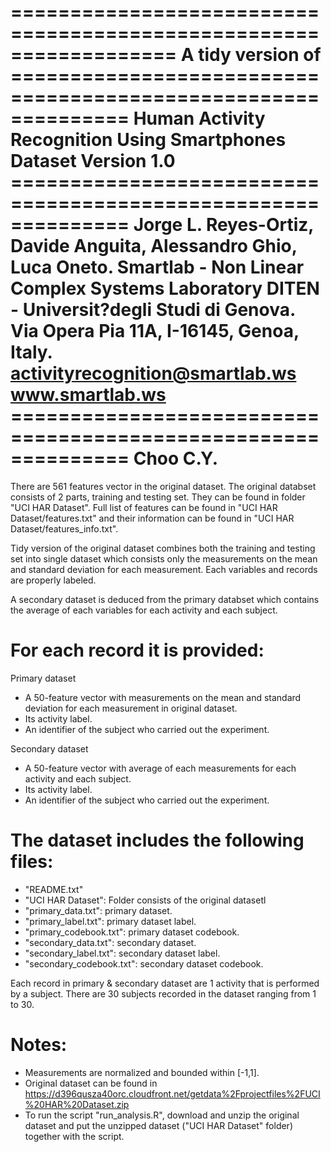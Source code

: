 ==================================================================
A tidy version of 
    ==============================================================
    Human Activity Recognition Using Smartphones Dataset
    Version 1.0
    ==============================================================
    Jorge L. Reyes-Ortiz, Davide Anguita, Alessandro Ghio, Luca Oneto.
    Smartlab - Non Linear Complex Systems Laboratory
    DITEN - Universit?degli Studi di Genova.
    Via Opera Pia 11A, I-16145, Genoa, Italy.
    activityrecognition@smartlab.ws
    www.smartlab.ws
    ==============================================================
Choo C.Y.
==================================================================

There are 561 features vector in the original dataset. The original databset consists of 2 parts, training and testing set. They can be found in folder "UCI HAR Dataset". Full list of features can be found in "UCI HAR Dataset/features.txt" and their information can be found in "UCI HAR Dataset/features_info.txt".

Tidy version of the original dataset combines both the training and testing set into single dataset which consists only the measurements on the mean and standard deviation for each measurement. Each variables and records are properly labeled.

A secondary dataset is deduced from the primary databset which contains the average of each variables for each activity and each subject.

For each record it is provided:
======================================

Primary dataset
- A 50-feature vector with measurements on the mean and standard deviation for each measurement in original dataset.
- Its activity label.
- An identifier of the subject who carried out the experiment.

Secondary dataset
- A 50-feature vector with average of each measurements for each activity and each subject.
- Its activity label.
- An identifier of the subject who carried out the experiment.

The dataset includes the following files:
=========================================

- "README.txt"
- "UCI HAR Dataset": Folder consists of the original datasetl
- "primary_data.txt": primary dataset.
- "primary_label.txt": primary dataset label.
- "primary_codebook.txt": primary dataset codebook.
- "secondary_data.txt": secondary dataset.
- "secondary_label.txt": secondary dataset label.
- "secondary_codebook.txt": secondary dataset codebook.

Each record in primary & secondary dataset are 1 activity that is performed by a subject. There are 30 subjects recorded in the dataset ranging from 1 to 30.

Notes:
======

- Measurements are normalized and bounded within [-1,1].
- Original dataset can be found in https://d396qusza40orc.cloudfront.net/getdata%2Fprojectfiles%2FUCI%20HAR%20Dataset.zip
- To run the script "run_analysis.R", download and unzip the original dataset and put the unzipped dataset ("UCI HAR Dataset" folder) together with the script.